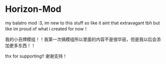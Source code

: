 # Horizon-Mod
my balatro mod :3, im new to this stuff so like it aint that extravagant tbh but like im proud of what i created for now！

我的小丑牌模组！！我第一次搞模组所以里面的内容不是很华丽，但是我以后会添加更多东西！！

thx for supporting!!
谢谢支持！
